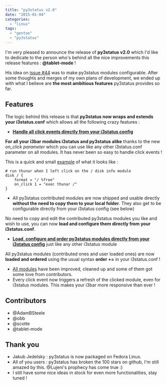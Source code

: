 ```yaml
---
title: "py3status v2.0"
date: "2015-01-04"
categories: 
  - "linux"
tags: 
  - "gentoo"
  - "py3status"
---
```


I'm very pleased to announce the release of **py3status v2.0** which I'd like to dedicate to the person who's behind all the nice improvements this release features : **@tablet-mode** !

His idea on [issue #44](https://github.com/ultrabug/py3status/issues/44) was to make py3status modules configurable. After some thoughts and merges of my own plans of development, we ended up with what I believe are **the most ambitious features** py3status provides so far.

## Features

The logic behind this release is that **py3status now wraps and extends your i3status.conf** which allows all the following crazy features :

- **[Handle all click events directly from your i3status config](https://github.com/ultrabug/py3status/wiki/Handle-click-events-directly-from-your-i3status-config)**

**For all your i3bar modules i3status and py3status alike** thanks to the new _on\_click parameter_ which you can use like any other i3status.conf parameter on all modules. It has never been so easy to handle click events !

This is a quick and small [example](https://github.com/ultrabug/py3status/wiki/Handle-click-events-directly-from-your-i3status-config#examples) of what it looks like :

```
# run thunar when I left click on the / disk info module
disk / {
    format = "/ %free"
    on_click 1 = "exec thunar /"
}
```

- All py3status contributed modules are now shipped and usable directly **without the need to copy them to your local folder**. They also get to be configurable directly from your i3status config (see below)

No need to copy and edit the contributed py3status modules you like and wish to use, you can now **load and configure them directly from your i3status.conf**.

- **[Load, configure and order py3status modules directly from your i3status config](https://github.com/ultrabug/py3status/wiki/Load-and-order-py3status-modules-directly-from-your-current-i3status-config)** just like any other i3status module

All py3status modules (contributed ones and user loaded ones) are now **loaded and ordered** using the usual syntax **order +=** in your i3status.conf !

- [All modules](https://github.com/ultrabug/py3status/tree/master/py3status/modules) have been improved, cleaned up and some of them got some love from contributors.
- Every click event now triggers a refresh of the clicked module, even for i3status modules. This makes your i3bar more responsive than ever !

## Contributors

- @AdamBSteele
- @obb
- @scotte
- @tablet-mode

## Thank you

- Jakub Jedelsky : py3status is now packaged on Fedora Linux.
- All of you users : py3status has broken the 100 stars on github, I'm still amazed by this. @Lujeni's prophecy has come true :)
- I still have some nice ideas in stock for even more functionalities, stay tuned !
